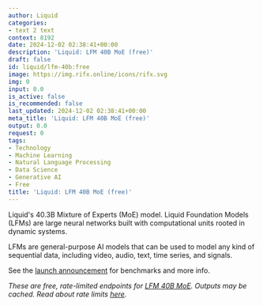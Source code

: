 ```yaml
---
author: Liquid
categories:
- text 2 text
context: 8192
date: 2024-12-02 02:38:41+00:00
description: 'Liquid: LFM 40B MoE (free)'
draft: false
id: liquid/lfm-40b:free
image: https://img.rifx.online/icons/rifx.svg
img: 0
input: 0.0
is_active: false
is_recommended: false
last_updated: 2024-12-02 02:38:41+00:00
meta_title: 'Liquid: LFM 40B MoE (free)'
output: 0.0
request: 0
tags:
- Technology
- Machine Learning
- Natural Language Processing
- Data Science
- Generative AI
- Free
title: 'Liquid: LFM 40B MoE (free)'
---
```



Liquid's 40.3B Mixture of Experts (MoE) model. Liquid Foundation Models (LFMs) are large neural networks built with computational units rooted in dynamic systems.

LFMs are general-purpose AI models that can be used to model any kind of sequential data, including video, audio, text, time series, and signals.

See the [launch announcement](https://www.liquid.ai/liquid-foundation-models) for benchmarks and more info.

_These are free, rate-limited endpoints for [LFM 40B MoE](/liquid/lfm-40b). Outputs may be cached. Read about rate limits [here](/docs/limits)._

